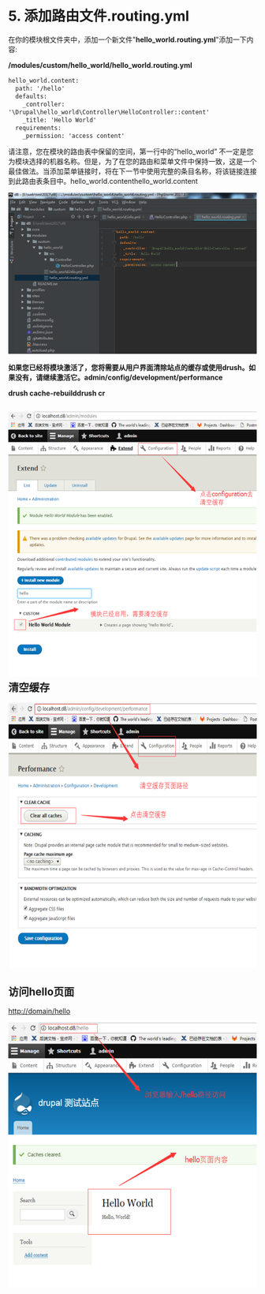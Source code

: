 # 5. 添加路由文件.routing.yml

在你的模块根文件夹中，添加一个新文件"**hello\_world.routing.yml**"添加一下内容:

**/modules/custom/hello\_world/hello\_world.routing.yml**

```
hello_world.content:
  path: '/hello'
  defaults:
    _controller: '\Drupal\hello_world\Controller\HelloController::content'
    _title: 'Hello World'
  requirements:
    _permission: 'access content'
```

请注意，您在模块的路由表中保留的空间，第一行中的“hello\_world” 不一定是您为模块选择的机器名称。但是，为了在您的路由和菜单文件中保持一致，这是一个最佳做法。当添加菜单链接时，将在下一节中使用完整的条目名称，将该链接连接到此路由表条目中。hello\_world.contenthello\_world.content

![](/assets/6.png)

**如果您已经将模块激活了，您将需要从用户界面清除站点的缓存或使用drush。如果没有，请继续激活它。admin/config/development/performance**

**drush cache-rebuilddrush cr**

## ![](/assets/3.png)清空缓存

![](/assets/4.png)

## 访问hello页面

[http://domain/hello](http://domain/hello)

![](/assets/5.png)

